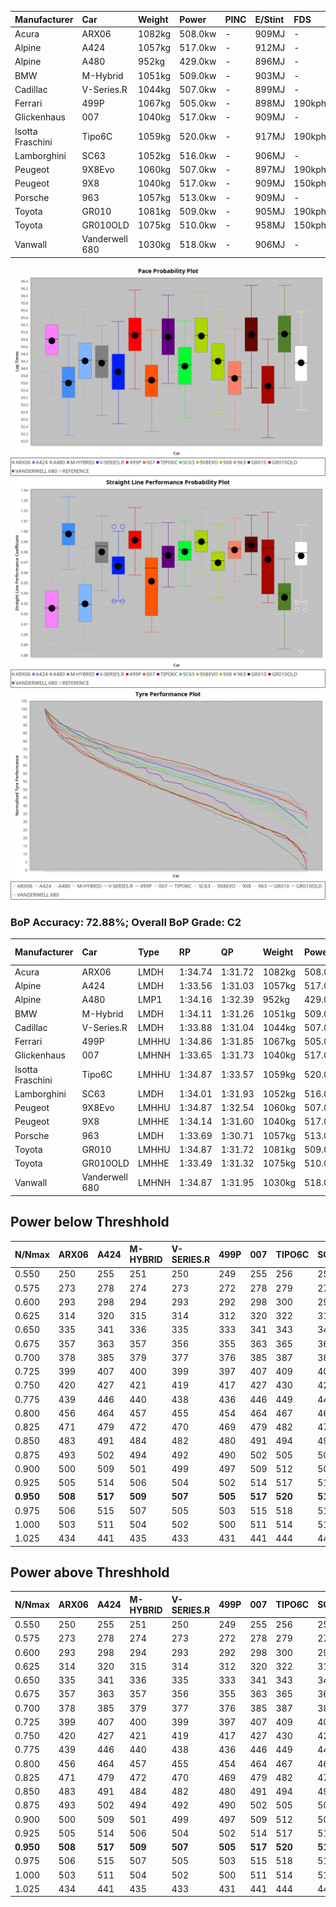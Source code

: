 | Manufacturer     | Car            | Weight | Power   | PINC    | E/Stint | FDS     |
|:-|:-|:-|:-|:-|:-|:-|
| Acura            | ARX06          | 1082kg | 508.0kw |    -    | 909MJ   |    -    |
| Alpine           | A424           | 1057kg | 517.0kw |    -    | 912MJ   |    -    |
| Alpine           | A480           | 952kg  | 429.0kw |    -    | 896MJ   |    -    |
| BMW              | M-Hybrid       | 1051kg | 509.0kw |    -    | 903MJ   |    -    |
| Cadillac         | V-Series.R     | 1044kg | 507.0kw |    -    | 899MJ   |    -    |
| Ferrari          | 499P           | 1067kg | 505.0kw |    -    | 898MJ   | 190kph  |
| Glickenhaus      | 007            | 1040kg | 517.0kw |    -    | 909MJ   |    -    |
| Isotta Fraschini | Tipo6C         | 1059kg | 520.0kw |    -    | 917MJ   | 190kph  |
| Lamborghini      | SC63           | 1052kg | 516.0kw |    -    | 906MJ   |    -    |
| Peugeot          | 9X8Evo         | 1060kg | 507.0kw |    -    | 897MJ   | 190kph  |
| Peugeot          | 9X8            | 1040kg | 517.0kw |    -    | 909MJ   | 150kph  |
| Porsche          | 963            | 1057kg | 513.0kw |    -    | 909MJ   |    -    |
| Toyota           | GR010          | 1081kg | 509.0kw |    -    | 905MJ   | 190kph  |
| Toyota           | GR010OLD       | 1075kg | 510.0kw |    -    | 958MJ   | 150kph  |
| Vanwall          | Vanderwell 680 | 1030kg | 518.0kw |    -    | 906MJ   |    -    |

![PACECHART](./IMG/ACOMETHOD.png)
![STRAIGHTLINEPERFORMANCECHART](./IMG/ACOMETHOD_sp.png)
![TYREPERFORMANCECHART](./IMG/ACOMETHOD_tw.png)

### BoP Accuracy: 72.88%; Overall BoP Grade: C2
| Manufacturer     | Car            | Type  | RP      | QP      | Weight | Power¹  | Threshhold | PINC    | Power²   | E/Stint | AVG Vmax  | FDS     | RDLC | L/Stint | BOP-Grade | Model Accuracy | Model Points | Match% | SimDiff |
|:-|:-|:-|:-|:-|:-|:-|:-|:-|:-|:-|:-|:-|:-|:-|:-|:-|:-|:-|:-|
| Acura            | ARX06          | LMDH  | 1:34.74 | 1:31.72 | 1082kg | 508.0kw | 210.0kph   |    -    | 508.00kw |  909MJ  | 293.43kph |    -    | 0.99 | 40      | +D1       | 100.00%        | 996          | 68.78% | #       |
| Alpine           | A424           | LMDH  | 1:33.56 | 1:31.03 | 1057kg | 517.0kw | 210.0kph   |    -    | 517.00kw |  912MJ  | 306.89kph |    -    | 1.00 | 40      | -D2       | 100.00%        | 870          | 62.43% | #       |
| Alpine           | A480           | LMP1  | 1:34.16 | 1:32.39 |  952kg | 429.0kw | 210.0kph   |    -    | 429.00kw |  896MJ  | 293.71kph |    -    | 0.98 | 37      | ~A1       | 96.26%         | 1337         | 99.62% | ±0.13s  |
| BMW              | M-Hybrid       | LMDH  | 1:34.11 | 1:31.26 | 1051kg | 509.0kw | 210.0kph   |    -    | 509.00kw |  903MJ  | 303.63kph |    -    | 1.01 | 40      | -B1       | 100.00%        | 1914         | 85.77% | #       |
| Cadillac         | V-Series.R     | LMDH  | 1:33.88 | 1:31.04 | 1044kg | 507.0kw | 210.0kph   |    -    | 507.00kw |  899MJ  | 301.13kph |    -    | 1.02 | 40      | -B2       | 98.03%         | 3773         | 82.96% | ±0.10s  |
| Ferrari          | 499P           | LMHHU | 1:34.86 | 1:31.85 | 1067kg | 505.0kw | 210.0kph   |    -    | 505.00kw |  898MJ  | 304.10kph | 190kph  | 1.02 | 40      | +C2       | 100.00%        | 4212         | 74.78% | ±0.73s  |
| Glickenhaus      | 007            | LMHNH | 1:33.65 | 1:31.73 | 1040kg | 517.0kw | 210.0kph   |    -    | 517.00kw |  909MJ  | 300.65kph |    -    | 0.96 | 40      | -D1       | 98.78%         | 1936         | 69.29% | ±1.26s  |
| Isotta Fraschini | Tipo6C         | LMHHU | 1:34.87 | 1:33.57 | 1059kg | 520.0kw | 210.0kph   |    -    | 520.00kw |  917MJ  | 303.94kph | 190kph  | 1.04 | 40      | +Ω1       | 100.00%        | 105          | 38.30% | #       |
| Lamborghini      | SC63           | LMDH  | 1:34.01 | 1:31.93 | 1052kg | 516.0kw | 210.0kph   |    -    | 516.00kw |  906MJ  | 304.22kph |    -    | 1.03 | 40      | -B1       | 100.00%        | 597          | 86.53% | #       |
| Peugeot          | 9X8Evo         | LMHHU | 1:34.87 | 1:32.54 | 1060kg | 507.0kw | 210.0kph   |    -    | 507.00kw |  897MJ  | 304.51kph | 190kph  | 1.00 | 40      | +E2       | 100.00%        | 463          | 50.09% | #       |
| Peugeot          | 9X8            | LMHHE | 1:34.14 | 1:31.60 | 1040kg | 517.0kw | 210.0kph   |    -    | 517.00kw |  909MJ  | 303.22kph | 150kph  | 1.03 | 40      | ~A1       | 99.48%         | 4559         | 97.14% | ±0.94s  |
| Porsche          | 963            | LMDH  | 1:33.69 | 1:30.71 | 1057kg | 513.0kw | 210.0kph   |    -    | 513.00kw |  909MJ  | 304.05kph |    -    | 1.00 | 40      | -C2       | 99.21%         | 10753        | 71.35% | ±0.27s  |
| Toyota           | GR010          | LMHHU | 1:34.87 | 1:31.72 | 1081kg | 509.0kw | 210.0kph   |    -    | 509.00kw |  905MJ  | 302.79kph | 190kph  | 1.01 | 40      | +C1       | 99.54%         | 3271         | 75.71% | ±1.05s  |
| Toyota           | GR010OLD       | LMHHE | 1:33.49 | 1:31.32 | 1075kg | 510.0kw | 210.0kph   |    -    | 510.00kw |  958MJ  | 301.39kph | 150kph  | 1.02 | 40      | -E1       | 100.00%        | 730          | 57.28% | ±0.56s  |
| Vanwall          | Vanderwell 680 | LMHNH | 1:34.87 | 1:31.95 | 1030kg | 518.0kw | 210.0kph   |    -    | 518.00kw |  906MJ  | 298.68kph |    -    | 1.02 | 40      | +C2       | 98.54%         | 541          | 73.12% | ±0.02s  |

## Power below Threshhold
| N/Nmax    | ARX06   | A424    | M-HYBRID | V-SERIES.R | 499P    | 007     | TIPO6C  | SC63    | 9X8EVO  | 9X8     | 963     | GR010   | GR010OLD | VANDERWELL 680 | ​     | RPM      | A480    |
|:-|:-|:-|:-|:-|:-|:-|:-|:-|:-|:-|:-|:-|:-|:-|:-|:-|:-|
|  0.550    |  250    |  255    |  251     |  250       |  249    |  255    |  256    |  254    |  250    |  255    |  253    |  251    |  251     |  255           |  ​    |   --     |   -     |
|  0.575    |  273    |  278    |  274     |  273       |  272    |  278    |  279    |  277    |  273    |  278    |  276    |  274    |  274     |  278           |  ​    |   --     |   -     |
|  0.600    |  293    |  298    |  294     |  293       |  292    |  298    |  300    |  298    |  293    |  298    |  296    |  294    |  295     |  299           |  ​    |   --     |   -     |
|  0.625    |  314    |  320    |  315     |  314       |  312    |  320    |  322    |  319    |  314    |  320    |  317    |  315    |  316     |  321           |  ​    |   --     |   -     |
|  0.650    |  335    |  341    |  336     |  335       |  333    |  341    |  343    |  340    |  335    |  341    |  338    |  336    |  337     |  342           |  ​    |   --     |   -     |
|  0.675    |  357    |  363    |  357     |  356       |  355    |  363    |  365    |  362    |  356    |  363    |  360    |  357    |  358     |  364           |  ​    |   --     |   -     |
|  0.700    |  378    |  385    |  379     |  377       |  376    |  385    |  387    |  384    |  377    |  385    |  382    |  379    |  380     |  386           |  ​    |   --     |   -     |
|  0.725    |  399    |  407    |  400     |  399       |  397    |  407    |  409    |  406    |  399    |  407    |  403    |  400    |  401     |  407           |  ​    |   --     |   -     |
|  0.750    |  420    |  427    |  421     |  419       |  417    |  427    |  430    |  427    |  419    |  427    |  424    |  421    |  422     |  428           |  ​    |   --     |   -     |
|  0.775    |  439    |  446    |  440     |  438       |  436    |  446    |  449    |  446    |  438    |  446    |  443    |  440    |  441     |  447           |  ​    |  5000    |  252    |
|  0.800    |  456    |  464    |  457     |  455       |  454    |  464    |  467    |  463    |  455    |  464    |  461    |  457    |  458     |  465           |  ​    |  5500    |  297    |
|  0.825    |  471    |  479    |  472     |  470       |  469    |  479    |  482    |  478    |  470    |  479    |  476    |  472    |  473     |  480           |  ​    |  6000    |  332    |
|  0.850    |  483    |  491    |  484     |  482       |  480    |  491    |  494    |  490    |  482    |  491    |  487    |  484    |  485     |  492           |  ​    |  6500    |  375    |
|  0.875    |  493    |  502    |  494     |  492       |  490    |  502    |  505    |  501    |  492    |  502    |  498    |  494    |  495     |  503           |  ​    |  7000    |  419    |
|  0.900    |  500    |  509    |  501     |  499       |  497    |  509    |  512    |  508    |  499    |  509    |  505    |  501    |  502     |  510           |  ​    |  7500    |  430    |
|  0.925    |  505    |  514    |  506     |  504       |  502    |  514    |  517    |  513    |  504    |  514    |  510    |  506    |  507     |  515           |  ​    |  8000    |  426    |
| **0.950** | **508** | **517** | **509**  | **507**    | **505** | **517** | **520** | **516** | **507** | **517** | **513** | **509** | **510**  | **518**        | **​** | **8500** | **429** |
|  0.975    |  506    |  515    |  507     |  505       |  503    |  515    |  518    |  514    |  505    |  515    |  511    |  507    |  508     |  516           |  ​    |  9000    |  214    |
|  1.000    |  503    |  511    |  504     |  502       |  500    |  511    |  514    |  510    |  502    |  511    |  507    |  504    |  505     |  512           |  ​    |   --     |   -     |
|  1.025    |  434    |  441    |  435     |  433       |  431    |  441    |  444    |  441    |  433    |  441    |  438    |  435    |  436     |  442           |  ​    |   --     |   -     |

## Power above Threshhold
| N/Nmax    | ARX06   | A424    | M-HYBRID | V-SERIES.R | 499P    | 007     | TIPO6C  | SC63    | 9X8EVO  | 9X8     | 963     | GR010   | GR010OLD | VANDERWELL 680 | ​     | RPM      | A480    |
|:-|:-|:-|:-|:-|:-|:-|:-|:-|:-|:-|:-|:-|:-|:-|:-|:-|:-|
|  0.550    |  250    |  255    |  251     |  250       |  249    |  255    |  256    |  254    |  250    |  255    |  253    |  251    |  251     |  255           |  ​    |   --     |   -     |
|  0.575    |  273    |  278    |  274     |  273       |  272    |  278    |  279    |  277    |  273    |  278    |  276    |  274    |  274     |  278           |  ​    |   --     |   -     |
|  0.600    |  293    |  298    |  294     |  293       |  292    |  298    |  300    |  298    |  293    |  298    |  296    |  294    |  295     |  299           |  ​    |   --     |   -     |
|  0.625    |  314    |  320    |  315     |  314       |  312    |  320    |  322    |  319    |  314    |  320    |  317    |  315    |  316     |  321           |  ​    |   --     |   -     |
|  0.650    |  335    |  341    |  336     |  335       |  333    |  341    |  343    |  340    |  335    |  341    |  338    |  336    |  337     |  342           |  ​    |   --     |   -     |
|  0.675    |  357    |  363    |  357     |  356       |  355    |  363    |  365    |  362    |  356    |  363    |  360    |  357    |  358     |  364           |  ​    |   --     |   -     |
|  0.700    |  378    |  385    |  379     |  377       |  376    |  385    |  387    |  384    |  377    |  385    |  382    |  379    |  380     |  386           |  ​    |   --     |   -     |
|  0.725    |  399    |  407    |  400     |  399       |  397    |  407    |  409    |  406    |  399    |  407    |  403    |  400    |  401     |  407           |  ​    |   --     |   -     |
|  0.750    |  420    |  427    |  421     |  419       |  417    |  427    |  430    |  427    |  419    |  427    |  424    |  421    |  422     |  428           |  ​    |   --     |   -     |
|  0.775    |  439    |  446    |  440     |  438       |  436    |  446    |  449    |  446    |  438    |  446    |  443    |  440    |  441     |  447           |  ​    |  5000    |  252    |
|  0.800    |  456    |  464    |  457     |  455       |  454    |  464    |  467    |  463    |  455    |  464    |  461    |  457    |  458     |  465           |  ​    |  5500    |  297    |
|  0.825    |  471    |  479    |  472     |  470       |  469    |  479    |  482    |  478    |  470    |  479    |  476    |  472    |  473     |  480           |  ​    |  6000    |  332    |
|  0.850    |  483    |  491    |  484     |  482       |  480    |  491    |  494    |  490    |  482    |  491    |  487    |  484    |  485     |  492           |  ​    |  6500    |  375    |
|  0.875    |  493    |  502    |  494     |  492       |  490    |  502    |  505    |  501    |  492    |  502    |  498    |  494    |  495     |  503           |  ​    |  7000    |  419    |
|  0.900    |  500    |  509    |  501     |  499       |  497    |  509    |  512    |  508    |  499    |  509    |  505    |  501    |  502     |  510           |  ​    |  7500    |  430    |
|  0.925    |  505    |  514    |  506     |  504       |  502    |  514    |  517    |  513    |  504    |  514    |  510    |  506    |  507     |  515           |  ​    |  8000    |  426    |
| **0.950** | **508** | **517** | **509**  | **507**    | **505** | **517** | **520** | **516** | **507** | **517** | **513** | **509** | **510**  | **518**        | **​** | **8500** | **429** |
|  0.975    |  506    |  515    |  507     |  505       |  503    |  515    |  518    |  514    |  505    |  515    |  511    |  507    |  508     |  516           |  ​    |  9000    |  214    |
|  1.000    |  503    |  511    |  504     |  502       |  500    |  511    |  514    |  510    |  502    |  511    |  507    |  504    |  505     |  512           |  ​    |   --     |   -     |
|  1.025    |  434    |  441    |  435     |  433       |  431    |  441    |  444    |  441    |  433    |  441    |  438    |  435    |  436     |  442           |  ​    |   --     |   -     |
